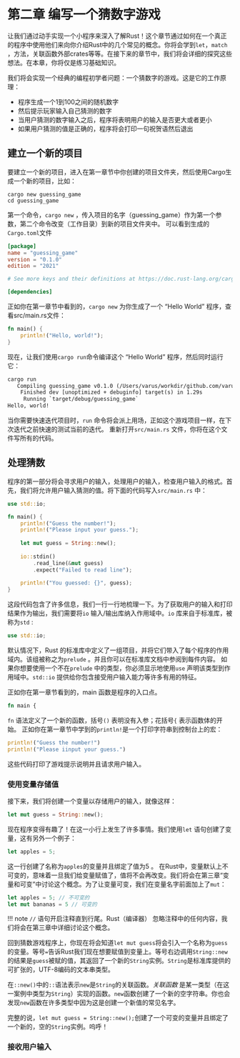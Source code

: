 # 第二章 编写一个猜数字游戏

让我们通过动手实现一个小程序来深入了解Rust！这个章节通过如何在一个真正的程序中使用他们来向你介绍Rust中的几个常见的概念。你将会学到`let`，`match` ，方法，关联函数外部crates等等。在接下来的章节中，我们将会详细的探究这些想法。在本章，你将仅是练习基础知识。

我们将会实现一个经典的编程初学者问题：一个猜数字的游戏。这是它的工作原理：

* 程序生成一个1到100之间的随机数字
* 然后提示玩家输入自己猜测的数字
* 当用户猜测的数字输入之后，程序将表明用户的输入是否更大或者更小
* 如果用户猜测的值是正确的，程序将会打印一句祝贺语然后退出

## 建立一个新的项目

要建立一个新的项目，进入在第一章节中你创建的项目文件夹，然后使用Cargo生成一个新的项目，比如：

```shell
cargo new guessing_game
cd guessing_game
```

第一个命令，`cargo new` ，传入项目的名字（guessing_game）作为第一个参数，第二个命令改变（工作目录）到新的项目文件夹中。
可以看到生成的`Cargo.toml`文件

```toml
[package]
name = "guessing_game"
version = "0.1.0"
edition = "2021"

# See more keys and their definitions at https://doc.rust-lang.org/cargo/reference/manifest.html

[dependencies]
```

正如你在第一章节中看到的，`cargo new` 为你生成了一个 “Hello World” 程序，查看src/main.rs文件：

```rust
fn main() {
    println!("Hello, world!");
}
```

现在，让我们使用`cargo run`命令编译这个 “Hello World” 程序，然后同时运行它：

```txt
cargo run
   Compiling guessing_game v0.1.0 (/Users/varus/workdir/github.com/varushsu/guessing_game)
    Finished dev [unoptimized + debuginfo] target(s) in 1.29s
     Running `target/debug/guessing_game`
Hello, world!
```

当你需要快速迭代项目时，`run` 命令将会派上用场，正如这个游戏项目一样，在下次迭代之前快速的测试当前的迭代。
重新打开`src/main.rs` 文件，你将在这个文件写所有的代码。

## 处理猜数

程序的第一部分将会寻求用户的输入，处理用户的输入，检查用户输入的格式。首先，我们将允许用户输入猜测的值。将下面的代码写入`src/main.rs` 中：

```rust
use std::io;

fn main() {
    println!("Guess the number!");
    println!("Please input your guess.");
    
    let mut guess = String::new();
    
    io::stdin()
        .read_line(&mut guess)
        .expect("Failed to read line");
        
    println!("You guessed: {}", guess);
}
```

这段代码包含了许多信息，我们一行一行地梳理一下。为了获取用户的输入和打印结果作为输出，我们需要将`io` 输入/输出库纳入作用域中。`io` 库来自于标准库，被称为`std` :

```rust
use std::io;
```

默认情况下，Rust 的标准库中定义了一组项目，并将它们带入了每个程序的作用域内。该组被称之为`prelude` 。并且你可以在标准库文档中参阅到每件内容。
如果你想要使用一个不在`prelude` 中的类型，你必须显示地使用`use` 声明该类型到作用域中。`std::io` 提供给你包含接受用户输入能力等许多有用的特征。

正如你在第一章节看到的，main 函数是程序的入口点。

```rust
fn main {
```

`fn` 语法定义了一个新的函数，括号`()` 表明没有入参；花括号`{` 表示函数体的开始。
正如你在第一章节中学到的`println!`是一个打印字符串到控制台上的宏：

```rust
println!("Guess the number!")
println!("Please iinput your guess.")
```

这些代码打印了游戏提示说明并且请求用户输入。

### 使用变量存储值

接下来，我们将创建一个变量以存储用户的输入，就像这样：

```rust
let mut guess = String::new();
```

现在程序变得有趣了！在这一小行上发生了许多事情。我们使用`let` 语句创建了变量，这有另外一个例子：

```rust
let apples = 5;
```

这一行创建了名称为`apples`的变量并且绑定了值为5 。 在Rust中，变量默认上不可变的，意味着一旦我们给变量赋值了，值将不会再改变。我们将会在第三章“变量和可变”中讨论这个概念。为了让变量可变，我们在变量名字前面加上了`mut`：

```rust
let apples = 5; // 不可变的
let mut bananas = 5 // 可变的
```

!!! note `//` 语句开启注释直到行尾。Rust（编译器） 忽略注释中的任何内容，我们将会在第三章中详细讨论这个概念。

回到猜数游戏程序上，你现在将会知道`let mut guess`将会引入一个名称为`guess`的变量。等号`=`告诉Rust我们现在想要赋值到变量上。等号右边调用`String::new`的结果是`guess`被赋的值，其返回了一个新的`String`实例。`String`是标准库提供的可扩张的，UTF-8编码的文本串类型。

在`::new()`中的`::`语法表示`new`是`String`的关联函数。_关联函数_ 是某一类型（在这一案例中类型为`String`）实现的函数。`new`函数创建了一个新的空字符串。你也会发现`new`函数在许多类型中因为这是创建一个新值的常见名字。

完整的说，`let mut guess = String::new();`创建了一个可变的变量并且绑定了一个新的，空的`String`实例。呜呼！

### 接收用户输入
